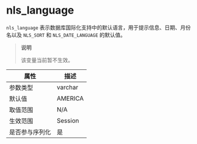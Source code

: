 # nls_language

`nls_language` 表示数据库国际化支持中的默认语言，用于提示信息、日期、月份名以及 `NLS_SORT` 和 `NLS_DATE_LANGUAGE` 的默认值。

> **说明**
>
> 该变量当前暂不生效。

| **属性**  | **描述**  |
|---------|---------|
| 参数类型    | varchar |
| 默认值     | AMERICA |
| 取值范围    | N/A     |
| 生效范围    | Session |
| 是否参与序列化 | 是       |
